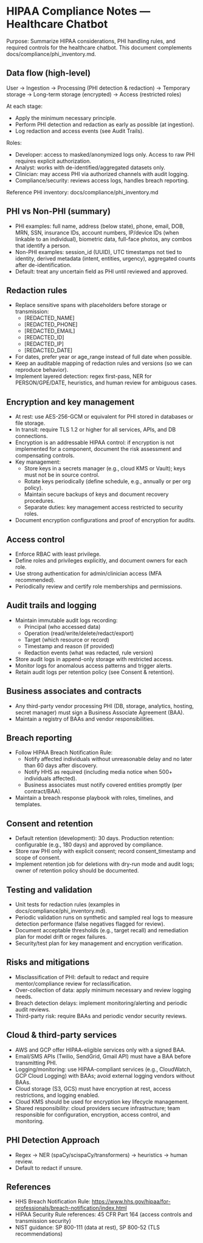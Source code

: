 # HIPAA Compliance Notes — Healthcare Chatbot

Purpose:
Summarize HIPAA considerations, PHI handling rules, and required controls for the healthcare chatbot. This document complements docs/compliance/phi_inventory.md.

## Data flow (high-level)
User -> Ingestion -> Processing (PHI detection & redaction) -> Temporary storage -> Long-term storage (encrypted) -> Access (restricted roles)

At each stage:
- Apply the minimum necessary principle.
- Perform PHI detection and redaction as early as possible (at ingestion).
- Log redaction and access events (see Audit Trails).

Roles:
- Developer: access to masked/anonymized logs only. Access to raw PHI requires explicit authorization.
- Analyst: works with de-identified/aggregated datasets only.
- Clinician: may access PHI via authorized channels with audit logging.
- Compliance/security: reviews access logs, handles breach reporting.

Reference PHI inventory: docs/compliance/phi_inventory.md

## PHI vs Non-PHI (summary)
- PHI examples: full name, address (below state), phone, email, DOB, MRN, SSN, insurance IDs, account numbers, IP/device IDs (when linkable to an individual), biometric data, full-face photos, any combos that identify a person.
- Non-PHI examples: session_id (UUID), UTC timestamps not tied to identity, derived metadata (intent, entities, urgency), aggregated counts after de-identification.
- Default: treat any uncertain field as PHI until reviewed and approved.

## Redaction rules
- Replace sensitive spans with placeholders before storage or transmission:
  - [REDACTED_NAME]
  - [REDACTED_PHONE]
  - [REDACTED_EMAIL]
  - [REDACTED_ID]
  - [REDACTED_IP]
  - [REDACTED_DATE]
- For dates, prefer year or age_range instead of full date when possible.
- Keep an auditable mapping of redaction rules and versions (so we can reproduce behavior).
- Implement layered detection: regex first-pass, NER for PERSON/GPE/DATE, heuristics, and human review for ambiguous cases.

## Encryption and key management
- At rest: use AES-256-GCM or equivalent for PHI stored in databases or file storage.
- In transit: require TLS 1.2 or higher for all services, APIs, and DB connections.
- Encryption is an addressable HIPAA control: if encryption is not implemented for a component, document the risk assessment and compensating controls.
- Key management:
  - Store keys in a secrets manager (e.g., cloud KMS or Vault); keys must not be in source control.
  - Rotate keys periodically (define schedule, e.g., annually or per org policy).
  - Maintain secure backups of keys and document recovery procedures.
  - Separate duties: key management access restricted to security roles.
- Document encryption configurations and proof of encryption for audits.

## Access control
- Enforce RBAC with least privilege.
- Define roles and privileges explicitly, and document owners for each role.
- Use strong authentication for admin/clinician access (MFA recommended).
- Periodically review and certify role memberships and permissions.

## Audit trails and logging
- Maintain immutable audit logs recording:
  - Principal (who accessed data)
  - Operation (read/write/delete/redact/export)
  - Target (which resource or record)
  - Timestamp and reason (if provided)
  - Redaction events (what was redacted, rule version)
- Store audit logs in append-only storage with restricted access.
- Monitor logs for anomalous access patterns and trigger alerts.
- Retain audit logs per retention policy (see Consent & retention).

## Business associates and contracts
- Any third-party vendor processing PHI (DB, storage, analytics, hosting, secret manager) must sign a Business Associate Agreement (BAA).
- Maintain a registry of BAAs and vendor responsibilities.

## Breach reporting
- Follow HIPAA Breach Notification Rule:
  - Notify affected individuals without unreasonable delay and no later than 60 days after discovery.
  - Notify HHS as required (including media notice when 500+ individuals affected).
  - Business associates must notify covered entities promptly (per contract/BAA).
- Maintain a breach response playbook with roles, timelines, and templates.

## Consent and retention
- Default retention (development): 30 days. Production retention: configurable (e.g., 180 days) and approved by compliance.
- Store raw PHI only with explicit consent; record consent_timestamp and scope of consent.
- Implement retention job for deletions with dry-run mode and audit logs; owner of retention policy should be documented.

## Testing and validation
- Unit tests for redaction rules (examples in docs/compliance/phi_inventory.md).
- Periodic validation runs on synthetic and sampled real logs to measure detection performance (false negatives flagged for review).
- Document acceptable thresholds (e.g., target recall) and remediation plan for model drift or regex failures.
- Security/test plan for key management and encryption verification.

## Risks and mitigations
- Misclassification of PHI: default to redact and require mentor/compliance review for reclassification.
- Over-collection of data: apply minimum necessary and review logging needs.
- Breach detection delays: implement monitoring/alerting and periodic audit reviews.
- Third-party risk: require BAAs and periodic vendor security reviews.

## Cloud & third-party services
- AWS and GCP offer HIPAA-eligible services only with a signed BAA.
- Email/SMS APIs (Twilio, SendGrid, Gmail API) must have a BAA before transmitting PHI.
- Logging/monitoring: use HIPAA-compliant services (e.g., CloudWatch, GCP Cloud Logging) with BAAs; avoid external logging vendors without BAAs.
- Cloud storage (S3, GCS) must have encryption at rest, access restrictions, and logging enabled.
- Cloud KMS should be used for encryption key lifecycle management.
- Shared responsibility: cloud providers secure infrastructure; team responsible for configuration, encryption, access control, and monitoring.

## PHI Detection Approach
- Regex → NER (spaCy/scispaCy/transformers) → heuristics → human review.
- Default to redact if unsure.

## References
- HHS Breach Notification Rule: https://www.hhs.gov/hipaa/for-professionals/breach-notification/index.html
- HIPAA Security Rule references: 45 CFR Part 164 (access controls and transmission security)
- NIST guidance: SP 800-111 (data at rest), SP 800-52 (TLS recommendations)
